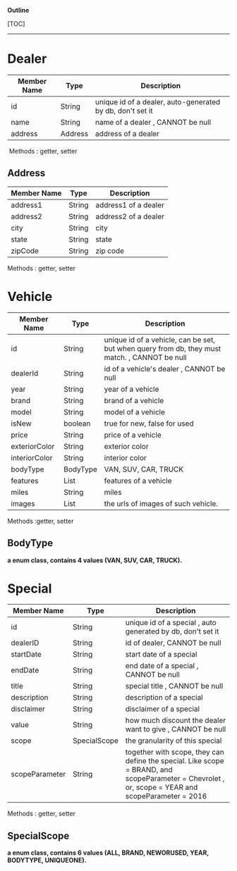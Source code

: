 **Outline**

[TOC]

---



# Dealer

| Member Name | Type    | Description           |
| ----------- | ------- | --------------------- |
| id          | String  | unique id of a dealer, auto-generated by db, don't set it |
| name        | String  | name of a dealer , CANNOT be null     |
| address     | Address | address of a dealer   |

​       Methods :  getter, setter 



## Address

| Member Name | Type   | Description          |
| ----------- | ------ | -------------------- |
| address1    | String | address1 of a dealer |
| address2    | String | address2 of a dealer |
| city        | String | city                 |
| state       | String | state                |
| zipCode     | String | zip code             |

Methods : getter, setter 



# Vehicle

| Member Name   | Type     | Description                  |
| ------------- | -------- | ---------------------------- |
| id            | String   | unique id of a vehicle, can be set, but when query from db, they must match.    , CANNOT be null   |
| dealerId      | String   | id of a vehicle's dealer  , CANNOT be null    |
| year          | String   | year of a vehicle            |
| brand          | String   | brand of a vehicle           |
| model         | String   | model of a vehicle           |
| isNew          | boolean  | true for new, false for used |
| price         | String   | price of a vehicle           |
| exteriorColor | String   | exterior color               |
| interiorColor | String   | interior color               |
| bodyType      | BodyType |     VAN, SUV, CAR, TRUCK           |
| features      | List<String>   | features of a vehicle        |
| miles         | String   | miles                        |
| images         |  List<String>   | the urls of images of such vehicle.  |
  
  
Methods :getter, setter 



## BodyType

 **a enum class, contains 4 values (VAN, SUV, CAR, TRUCK).**



# Special

| Member Name | Type             | Description                  |
| ----------- | ---------------- | ---------------------------- |
| id          | String           | unique id of a special , auto generated by db, don't set it|
| dealerID   | String           | id of dealer,  CANNOT be null     |
| startDate   | String           | start date of a special      |
| endDate     | String           | end date of a special  , CANNOT be null     |
| title       | String           | special title     , CANNOT be null           |
| description | String           | description of a special     |
| disclaimer  | String           | disclaimer of a special      |
| value  | String           | how much discount the dealer want to give ,  CANNOT be null   |
| scope   | SpecialScope | the granularity of this special      |
| scopeParameter   | String | together with scope, they can define the special. Like  scope = BRAND, and scopeParameter = Chevrolet  , or, scope = YEAR and scopeParameter = 2016  |

Methods : getter, setter 



## SpecialScope

 **a enum class, contains 6 values (ALL, BRAND, NEWORUSED, YEAR, BODYTYPE, UNIQUEONE).**


